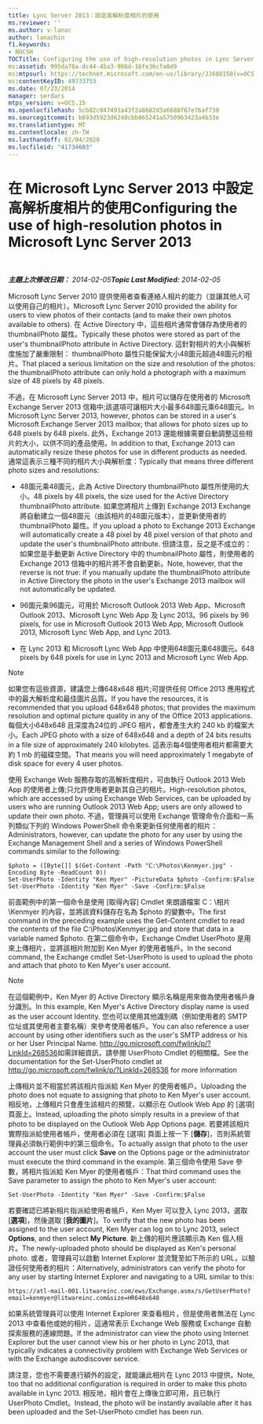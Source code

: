 ```yaml
---
title: Lync Server 2013：設定高解析度相片的使用
ms.reviewer: ''
ms.author: v-lanac
author: lanachin
f1.keywords:
- NOCSH
TOCTitle: Configuring the use of high-resolution photos in Lync Server 2013
ms:assetid: 995da78a-dc44-45a3-908d-16fe36cfa0d9
ms:mtpsurl: https://technet.microsoft.com/en-us/library/JJ688150(v=OCS.15)
ms:contentKeyID: 49733753
ms.date: 07/23/2014
manager: serdars
mtps_version: v=OCS.15
ms.openlocfilehash: 5cb82c047491a43f2a8682d3a6688f67e76af730
ms.sourcegitcommit: b693d5923d6240cbb865241a5750963423a4b33e
ms.translationtype: MT
ms.contentlocale: zh-TW
ms.lasthandoff: 02/04/2020
ms.locfileid: "41734603"
---
```

<div data-xmlns="http://www.w3.org/1999/xhtml">

<div class="topic" data-xmlns="http://www.w3.org/1999/xhtml" data-msxsl="urn:schemas-microsoft-com:xslt" data-cs="http://msdn.microsoft.com/en-us/">

<div data-asp="http://msdn2.microsoft.com/asp">

# <a name="configuring-the-use-of-high-resolution-photos-in-microsoft-lync-server-2013"></a><span data-ttu-id="0cbd7-102">在 Microsoft Lync Server 2013 中設定高解析度相片的使用</span><span class="sxs-lookup"><span data-stu-id="0cbd7-102">Configuring the use of high-resolution photos in Microsoft Lync Server 2013</span></span>

</div>

<div id="mainSection">

<div id="mainBody">

<span> </span>

<span data-ttu-id="0cbd7-103">_**主題上次修改日期：** 2014-02-05_</span><span class="sxs-lookup"><span data-stu-id="0cbd7-103">_**Topic Last Modified:** 2014-02-05_</span></span>

<span data-ttu-id="0cbd7-104">Microsoft Lync Server 2010 提供使用者查看連絡人相片的能力（並讓其他人可以使用自己的相片）。</span><span class="sxs-lookup"><span data-stu-id="0cbd7-104">Microsoft Lync Server 2010 provided the ability for users to view photos of their contacts (and to make their own photos available to others).</span></span> <span data-ttu-id="0cbd7-105">在 Active Directory 中，這些相片通常會儲存為使用者的 thumbnailPhoto 屬性。</span><span class="sxs-lookup"><span data-stu-id="0cbd7-105">Typically these photos were stored as part of the user's thumbnailPhoto attribute in Active Directory.</span></span> <span data-ttu-id="0cbd7-106">這針對相片的大小與解析度施加了嚴重限制： thumbnailPhoto 屬性只能保留大小48圖元超過48圖元的相片。</span><span class="sxs-lookup"><span data-stu-id="0cbd7-106">That placed a serious limitation on the size and resolution of the photos: the thumbnailPhoto attribute can only hold a photograph with a maximum size of 48 pixels by 48 pixels.</span></span>

<span data-ttu-id="0cbd7-107">不過，在 Microsoft Lync Server 2013 中，相片可以儲存在使用者的 Microsoft Exchange Server 2013 信箱中;該選項可讓相片大小最多648圖元乘648圖元。</span><span class="sxs-lookup"><span data-stu-id="0cbd7-107">In Microsoft Lync Server 2013, however, photos can be stored in a user's Microsoft Exchange Server 2013 mailbox; that allows for photo sizes up to 648 pixels by 648 pixels.</span></span> <span data-ttu-id="0cbd7-108">此外，Exchange 2013 還能根據需要自動調整這些相片的大小，以供不同的產品使用。</span><span class="sxs-lookup"><span data-stu-id="0cbd7-108">In addition to that, Exchange 2013 can automatically resize these photos for use in different products as needed.</span></span> <span data-ttu-id="0cbd7-109">通常這表示三種不同的相片大小與解析度：</span><span class="sxs-lookup"><span data-stu-id="0cbd7-109">Typically that means three different photo sizes and resolutions:</span></span>

  - <span data-ttu-id="0cbd7-110">48圖元乘48圖元，此為 Active Directory thumbnailPhoto 屬性所使用的大小。</span><span class="sxs-lookup"><span data-stu-id="0cbd7-110">48 pixels by 48 pixels, the size used for the Active Directory thumbnailPhoto attribute.</span></span> <span data-ttu-id="0cbd7-111">如果您將相片上傳到 Exchange 2013 Exchange 將自動建立一個48圖元（由該相片的48圖元版本），並更新使用者的 thumbnailPhoto 屬性。</span><span class="sxs-lookup"><span data-stu-id="0cbd7-111">If you upload a photo to Exchange 2013 Exchange will automatically create a 48 pixel by 48 pixel version of that photo and update the user's thumbnailPhoto attribute.</span></span> <span data-ttu-id="0cbd7-112">但請注意，反之是不成立的：如果您是手動更新 Active Directory 中的 thumbnailPhoto 屬性，則使用者的 Exchange 2013 信箱中的相片將不會自動更新。</span><span class="sxs-lookup"><span data-stu-id="0cbd7-112">Note, however, that the reverse is not true: if you manually update the thumbnailPhoto attribute in Active Directory the photo in the user's Exchange 2013 mailbox will not automatically be updated.</span></span>

  - <span data-ttu-id="0cbd7-113">96圖元乘96圖元，可用於 Microsoft Outlook 2013 Web App、Microsoft Outlook 2013、Microsoft Lync Web App 及 Lync 2013。</span><span class="sxs-lookup"><span data-stu-id="0cbd7-113">96 pixels by 96 pixels, for use in Microsoft Outlook 2013 Web App, Microsoft Outlook 2013, Microsoft Lync Web App, and Lync 2013.</span></span>

  - <span data-ttu-id="0cbd7-114">在 Lync 2013 和 Microsoft Lync Web App 中使用648圖元乘648圖元。</span><span class="sxs-lookup"><span data-stu-id="0cbd7-114">648 pixels by 648 pixels for use in Lync 2013 and Microsoft Lync Web App.</span></span>

<div>


> [!NOTE]  
> <span data-ttu-id="0cbd7-115">如果您有這些資源，建議您上傳648x648 相片;可提供任何 Office 2013 應用程式中的最大解析度和最佳圖片品質。</span><span class="sxs-lookup"><span data-stu-id="0cbd7-115">If you have the resources, it is recommended that you upload 648x648 photos; that provides the maximum resolution and optimal picture quality in any of the Office 2013 applications.</span></span> <span data-ttu-id="0cbd7-116">每個大小648x648 且深度為24位的 JPEG 相片，都會產生大約 240 kb 的檔案大小。</span><span class="sxs-lookup"><span data-stu-id="0cbd7-116">Each JPEG photo with a size of 648x648 and a depth of 24 bits results in a file size of approximately 240 kilobytes.</span></span> <span data-ttu-id="0cbd7-117">這表示每4個使用者相片都需要大約 1 mb 的磁碟空間。</span><span class="sxs-lookup"><span data-stu-id="0cbd7-117">That means you will need approximately 1 megabyte of disk space for every 4 user photos.</span></span>



</div>

<span data-ttu-id="0cbd7-118">使用 Exchange Web 服務存取的高解析度相片，可由執行 Outlook 2013 Web App 的使用者上傳;只允許使用者更新其自己的相片。</span><span class="sxs-lookup"><span data-stu-id="0cbd7-118">High-resolution photos, which are accessed by using Exchange Web Services, can be uploaded by users who are running Outlook 2013 Web App; users are only allowed to update their own photo.</span></span> <span data-ttu-id="0cbd7-119">不過，管理員可以使用 Exchange 管理命令介面和一系列類似下列的 Windows PowerShell 命令來更新任何使用者的相片：</span><span class="sxs-lookup"><span data-stu-id="0cbd7-119">Administrators, however, can update the photo for any user by using the Exchange Management Shell and a series of Windows PowerShell commands similar to the following:</span></span>

    $photo = ([Byte[]] $(Get-Content -Path "C:\Photos\Kenmyer.jpg" -Encoding Byte -ReadCount 0))
    Set-UserPhoto -Identity "Ken Myer" -PictureData $photo -Confirm:$False
    Set-UserPhoto -Identity "Ken Myer" -Save -Confirm:$False

<span data-ttu-id="0cbd7-120">前面範例中的第一個命令是使用 [取得內容] Cmdlet 來朗讀檔案 C：\\相片\\Kenmyer 的內容，並將該資料儲存在名為 $photo 的變數中。</span><span class="sxs-lookup"><span data-stu-id="0cbd7-120">The first command in the preceding example uses the Get-Content cmdlet to read the contents of the file C:\\Photos\\Kenmyer.jpg and store that data in a variable named $photo.</span></span> <span data-ttu-id="0cbd7-121">在第二個命令中，Exchange Cmdlet UserPhoto 是用來上傳相片，並將該相片附加到 Ken Myer 的使用者帳戶。</span><span class="sxs-lookup"><span data-stu-id="0cbd7-121">In the second command, the Exchange cmdlet Set-UserPhoto is used to upload the photo and attach that photo to Ken Myer's user account.</span></span>

<div>


> [!NOTE]  
> <span data-ttu-id="0cbd7-122">在這個範例中，Ken Myer 的 Active Directory 顯示名稱是用來做為使用者帳戶身分識別。</span><span class="sxs-lookup"><span data-stu-id="0cbd7-122">In this example, Ken Myer's Active Directory display name is used as the user account Identity.</span></span> <span data-ttu-id="0cbd7-123">您也可以使用其他識別碼（例如使用者的 SMTP 位址或其使用者主要名稱）來參考使用者帳戶。</span><span class="sxs-lookup"><span data-stu-id="0cbd7-123">You can also reference a user account by using other identifiers such as the user's SMTP address or his or her User Principal Name.</span></span> <span data-ttu-id="0cbd7-124"><A href="http://go.microsoft.com/fwlink/p/?linkid=268536">http://go.microsoft.com/fwlink/p/?LinkId=268536</A>如需詳細資訊，請參閱 UserPhoto Cmdlet 的相關檔。</span><span class="sxs-lookup"><span data-stu-id="0cbd7-124">See the documentation for the Set-UserPhoto cmdlet at <A href="http://go.microsoft.com/fwlink/p/?linkid=268536">http://go.microsoft.com/fwlink/p/?LinkId=268536</A> for more information</span></span>



</div>

<span data-ttu-id="0cbd7-125">上傳相片並不相當於將該相片指派給 Ken Myer 的使用者帳戶。</span><span class="sxs-lookup"><span data-stu-id="0cbd7-125">Uploading the photo does not equate to assigning that photo to Ken Myer's user account.</span></span> <span data-ttu-id="0cbd7-126">相反地，上傳相片只會產生該相片的預覽，以顯示在 Outlook Web App 的 [選項] 頁面上。</span><span class="sxs-lookup"><span data-stu-id="0cbd7-126">Instead, uploading the photo simply results in a preview of that photo to be displayed on the Outlook Web App Options page.</span></span> <span data-ttu-id="0cbd7-127">若要將該相片實際指派給使用者帳戶，使用者必須在 [選項] 頁面上按一下 [**儲存**]，否則系統管理員必須執行範例中的第三個命令。</span><span class="sxs-lookup"><span data-stu-id="0cbd7-127">To actually assign that photo to the user account the user must click **Save** on the Options page or the administrator must execute the third command in the example.</span></span> <span data-ttu-id="0cbd7-128">第三個命令使用 Save 參數，將相片指派給 Ken Myer 的使用者帳戶：</span><span class="sxs-lookup"><span data-stu-id="0cbd7-128">That third command uses the Save parameter to assign the photo to Ken Myer's user account:</span></span>

    Set-UserPhoto -Identity "Ken Myer" -Save -Confirm:$False

<span data-ttu-id="0cbd7-129">若要確認已將新相片指派給使用者帳戶，Ken Myer 可以登入 Lync 2013，選取 [**選項**]，然後選取 [**我的圖片**]。</span><span class="sxs-lookup"><span data-stu-id="0cbd7-129">To verify that the new photo has been assigned to the user account, Ken Myer can log on to Lync 2013, select **Options**, and then select **My Picture**.</span></span> <span data-ttu-id="0cbd7-130">新上傳的相片應該顯示為 Ken 個人相片。</span><span class="sxs-lookup"><span data-stu-id="0cbd7-130">The newly-uploaded photo should be displayed as Ken's personal photo.</span></span> <span data-ttu-id="0cbd7-131">或者，管理員可以啟動 Internet Explorer 並流覽至如下所示的 URL，以驗證任何使用者的相片：</span><span class="sxs-lookup"><span data-stu-id="0cbd7-131">Alternatively, administrators can verify the photo for any user by starting Internet Explorer and navigating to a URL similar to this:</span></span>

    https://atl-mail-001.litwareinc.com/ews/Exchange.asmx/s/GetUserPhoto?email=kenmyer@litwareinc.com&size=HR648x648

<span data-ttu-id="0cbd7-132">如果系統管理員可以使用 Internet Explorer 來查看相片，但是使用者無法在 Lync 2013 中查看他或她的相片，這通常表示 Exchange Web 服務或 Exchange 自動探索服務的連線問題。</span><span class="sxs-lookup"><span data-stu-id="0cbd7-132">If the administrator can view the photo using Internet Explorer but the user cannot view his or her photo in Lync 2013, that typically indicates a connectivity problem with Exchange Web Services or with the Exchange autodiscover service.</span></span>

<span data-ttu-id="0cbd7-133">請注意，您也不需要進行額外的設定，就能讓此相片在 Lync 2013 中提供。</span><span class="sxs-lookup"><span data-stu-id="0cbd7-133">Note, too that no additional configuration is required in order to make this photo available in Lync 2013.</span></span> <span data-ttu-id="0cbd7-134">相反地，相片會在上傳後立即可用，且已執行 UserPhoto Cmdlet。</span><span class="sxs-lookup"><span data-stu-id="0cbd7-134">Instead, the photo will be instantly available after it has been uploaded and the Set-UserPhoto cmdlet has been run.</span></span>

</div>

<span> </span>

</div>

</div>

</div>

